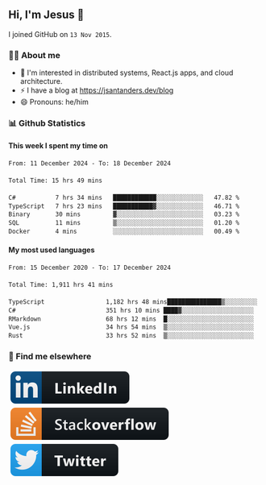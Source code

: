## Hi, I'm Jesus 👋

I joined GitHub on `13 Nov 2015`.

<!-- Talking about you -->

### 👨‍💻 About me

- 👦 I'm interested in distributed systems, React.js apps, and cloud architecture.
- ⚡️ I have a blog at <https://jsantanders.dev/blog>
- 😄 Pronouns: he/him

### 📊 Github Statistics

#### This week I spent my time on

<!--START_SECTION:weekly-->

```txt
From: 11 December 2024 - To: 18 December 2024

Total Time: 15 hrs 49 mins

C#           7 hrs 34 mins   ████████████░░░░░░░░░░░░░   47.82 %
TypeScript   7 hrs 23 mins   ███████████▓░░░░░░░░░░░░░   46.71 %
Binary       30 mins         ▓░░░░░░░░░░░░░░░░░░░░░░░░   03.23 %
SQL          11 mins         ▒░░░░░░░░░░░░░░░░░░░░░░░░   01.20 %
Docker       4 mins          ░░░░░░░░░░░░░░░░░░░░░░░░░   00.49 %
```

<!--END_SECTION:weekly-->

#### My most used languages

<!--START_SECTION:alltime-->

```txt
From: 15 December 2020 - To: 17 December 2024

Total Time: 1,911 hrs 41 mins

TypeScript                 1,182 hrs 48 mins███████████████▒░░░░░░░░░   61.87 %
C#                         351 hrs 10 mins ████▓░░░░░░░░░░░░░░░░░░░░   18.37 %
RMarkdown                  68 hrs 12 mins  █░░░░░░░░░░░░░░░░░░░░░░░░   03.57 %
Vue.js                     34 hrs 54 mins  ▒░░░░░░░░░░░░░░░░░░░░░░░░   01.83 %
Rust                       33 hrs 52 mins  ▒░░░░░░░░░░░░░░░░░░░░░░░░   01.77 %
```

<!--END_SECTION:alltime-->

### 📢 Find me elsewhere

<p>
  <a target="_blank" href="https://linkedin.com/in/jsantanders">
    <img src="https://github.com/jsantanders/jsantanders/blob/master/img/linkedin.svg" alt="LinkedIn" style="vertical-align:top; margin:4px">
  </a>
  
  <a target="_blank" href="https://stackoverflow.com/users/7318331/jesus-santander">
    <img src="https://github.com/jsantanders/jsantanders/blob/master/img/stackoverflow.svg" alt="StackOverflow" style="vertical-align:top; margin:4px">
  </a>
  
  <a target="_blank" href="http://twitter.com/jsantanders">
    <img src="https://github.com/jsantanders/jsantanders/blob/master/img/twitter.svg" alt="Twitter" style="vertical-align:top; margin:4px">
  </a>
</p>
